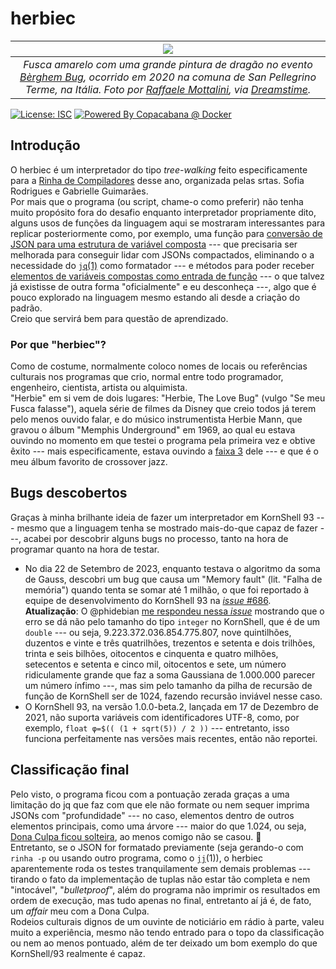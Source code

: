 # herbiec

|[![](https://github.com/takusuman/herbiec/assets/47103338/9a476483-7395-4c96-ac1a-eb19d5f5f98e)](https://www.dreamstime.com/ragon-beetle-sanpellegrino-terme-yellow-volkswagen-beetle-cabriolet-big-dragon-painted-parked-sanpellegrino-image245116237)|
|:--:|
| *Fusca amarelo com uma grande pintura de dragão no evento [Bèrghem Bug](https://www.facebook.com/berghem.bug), ocorrido em 2020 na comuna de San Pellegrino Terme, na Itália. Foto por [Raffaele Mottalini](http://www.mastroraf.it), via [Dreamstime](https://www.dreamstime.com/ragon-beetle-sanpellegrino-terme-yellow-volkswagen-beetle-cabriolet-big-dragon-painted-parked-sanpellegrino-image245116237).* |

[![License: ISC](https://img.shields.io/badge/License-ISC-blue.svg)](https://opensource.org/licenses/ISC)
[![Powered By Copacabana @ Docker](http://copacabana.pindorama.dob.jp/assets/styles/img/COPACABANA/badges/256.102x46/COPACABANA_x64-256.102x46.PNG)](https://hub.docker.com/r/takusuman/copadocker)

## Introdução

O herbiec é um interpretador do tipo *tree-walking* feito especificamente para a
[Rinha de Compiladores](https://github.com/aripiprazole/rinha-de-compiler/)
desse ano, organizada pelas srtas. Sofia Rodrigues e Gabrielle Guimarães.  
Por mais que o programa (ou script, chame-o como preferir) não tenha muito
propósito fora do desafio enquanto interpretador propriamente dito, alguns usos de
funções da linguagem aqui se mostraram interessantes para replicar posteriormente como,
por exemplo, uma função para [conversão de JSON para uma estrutura de variável
composta](https://github.com/takusuman/herbiec/blob/master/herbiec.ksh#L375-L408) ---
que precisaria ser melhorada para conseguir lidar com JSONs compactados,
eliminando o a necessidade do [``jq``(1)](https://jqlang.github.io/jq/) como
formatador --- e métodos para poder receber [elementos de variáveis compostas como
entrada de função](https://github.com/takusuman/herbiec/blob/master/herbiec.ksh#L314-L336) ---
o que talvez já existisse de outra forma "oficialmente" e eu desconheça ---,
algo que é pouco explorado na linguagem mesmo estando ali desde a criação do padrão.   
Creio que servirá bem para questão de aprendizado.

### Por que "herbiec"?

Como de costume, normalmente coloco nomes de locais ou referências culturais nos
programas que crio, normal entre todo programador, engenheiro, cientista, artista
ou alquimista.  
"Herbie" em si vem de dois lugares: "Herbie, The Love Bug" (vulgo "Se meu Fusca
falasse"), aquela série de filmes da Disney que creio todos já terem pelo menos
ouvido falar, e do músico instrumentista Herbie Mann, que gravou o álbum
"Memphis Underground" em 1969, ao qual eu estava ouvindo no momento em que testei
o programa pela primeira vez e obtive êxito --- mais especificamente, estava
ouvindo a [faixa 3](https://youtu.be/1hRi_H9KDUc?si=N2gRJUvop6AbJcAv) dele --- e
que é o meu álbum favorito de crossover jazz.


## Bugs descobertos

Graças à minha brilhante ideia de fazer um interpretador em KornShell 93 ---
mesmo que a linguagem tenha se mostrado mais-do-que capaz de fazer ---, acabei
por descobrir alguns bugs no processo, tanto na hora de programar quanto na hora
de testar.

- No dia 22 de Setembro de 2023, enquanto testava o algoritmo da soma de Gauss,
  descobri um bug que causa um "Memory fault" (lit. "Falha de memória") quando
  tenta se somar até 1 milhão, o que foi reportado à equipe de desenvolvimento
  do KornShell 93 na [*issue* #686](https://github.com/ksh93/ksh/issues/686).  
  **Atualização**: O @phidebian
  [me respondeu nessa *issue*](https://github.com/ksh93/ksh/issues/686#issuecomment-1738426726)
  mostrando que o erro se dá não pelo tamanho do tipo ``integer`` no KornShell, que
  é de um ``double`` --- ou seja, 9.223.372.036.854.775.807, nove quintilhões, duzentos
  e vinte e três quatrilhões, trezentos e setenta e dois trilhões, trinta e seis bilhões,
  oitocentos e cinquenta e quatro milhões, setecentos e setenta e cinco mil, oitocentos
  e sete, um número ridiculamente grande que faz a soma Gaussiana de 1.000.000 parecer um
  número ínfimo ---, mas sim pelo tamanho da pilha de recursão de
  função de KornShell ser de 1024, fazendo recursão inviável nesse caso.
- O KornShell 93, na versão 1.0.0-beta.2, lançada em 17 de Dezembro de 2021, não
  suporta variáveis com identificadores UTF-8, como, por exemplo,
  ``float φ=$(( (1 + sqrt(5)) / 2 ))`` --- entretanto, isso funciona perfeitamente
  nas versões mais recentes, então não reportei.

## Classificação final

Pelo visto, o programa ficou com a pontuação zerada graças a uma limitação do jq
que faz com que ele não formate ou nem sequer imprima JSONs com "profundidade" ---
no caso, elementos dentro de outros elementos principais, como uma árvore --- maior
do que 1.024, ou seja,
[Dona Culpa ficou solteira](https://youtu.be/niPvi8kj9L4?si=jiiy5FdRA69gFl1l&t=972),
ao menos comigo não se casou. 🤣  
Entretanto, se o JSON for formatado previamente (seja gerando-o com ``rinha -p``
ou usando outro programa, como o [``jj``](https://github.com/tidwall/jj)(1)), o
herbiec aparentemente roda os testes tranquilamente sem demais problemas ---
tirando o fato da implementação de tuplas não estar tão completa e nem
"intocável", "*bulletproof*", além do programa não imprimir os resultados em ordem
de execução, mas tudo apenas no final, entretanto aí já é, de fato, um *affair* meu
com a Dona Culpa.  
Rodeios culturais dignos de um ouvinte de noticiário em rádio à parte, valeu muito a
experiência, mesmo não tendo entrado para o topo da classificação ou nem ao menos
pontuado, além de ter deixado um bom exemplo do que KornShell/93 realmente é capaz.
